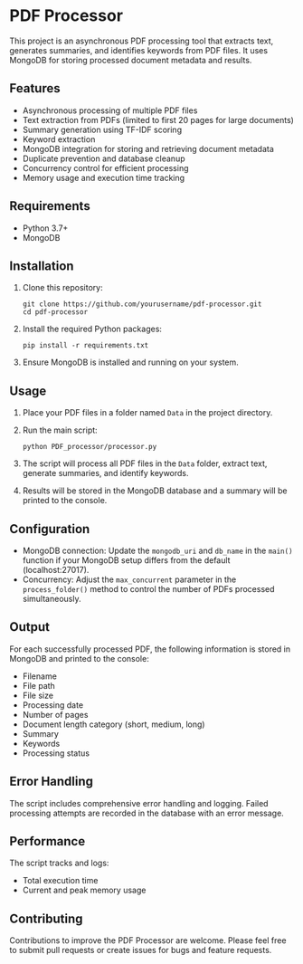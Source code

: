 # PDF Processor

This project is an asynchronous PDF processing tool that extracts text, generates summaries, and identifies keywords from PDF files. It uses MongoDB for storing processed document metadata and results.

## Features

- Asynchronous processing of multiple PDF files
- Text extraction from PDFs (limited to first 20 pages for large documents)
- Summary generation using TF-IDF scoring
- Keyword extraction
- MongoDB integration for storing and retrieving document metadata
- Duplicate prevention and database cleanup
- Concurrency control for efficient processing
- Memory usage and execution time tracking

## Requirements

- Python 3.7+
- MongoDB

## Installation

1. Clone this repository:

   ```
   git clone https://github.com/yourusername/pdf-processor.git
   cd pdf-processor
   ```

2. Install the required Python packages:

   ```
   pip install -r requirements.txt
   ```

3. Ensure MongoDB is installed and running on your system.

## Usage

1. Place your PDF files in a folder named `Data` in the project directory.

2. Run the main script:

   ```
   python PDF_processor/processor.py
   ```

3. The script will process all PDF files in the `Data` folder, extract text, generate summaries, and identify keywords.

4. Results will be stored in the MongoDB database and a summary will be printed to the console.

## Configuration

- MongoDB connection: Update the `mongodb_uri` and `db_name` in the `main()` function if your MongoDB setup differs from the default (localhost:27017).
- Concurrency: Adjust the `max_concurrent` parameter in the `process_folder()` method to control the number of PDFs processed simultaneously.

## Output

For each successfully processed PDF, the following information is stored in MongoDB and printed to the console:

- Filename
- File path
- File size
- Processing date
- Number of pages
- Document length category (short, medium, long)
- Summary
- Keywords
- Processing status

## Error Handling

The script includes comprehensive error handling and logging. Failed processing attempts are recorded in the database with an error message.

## Performance

The script tracks and logs:

- Total execution time
- Current and peak memory usage

## Contributing

Contributions to improve the PDF Processor are welcome. Please feel free to submit pull requests or create issues for bugs and feature requests.
